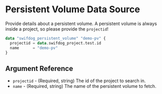 # Persistent Volume Data Source

Provide details about a persistent volume. A persistent volume is always inside a project, so please provide the
`projectid`!

```terraform
data "swifdog_persistent_volume" "demo-pv" {
  projectid = data.swifdog_project.test.id
  name      = "demo-pv"
}
```

## Argument Reference

- `projectid` - (Required, string) The id of the project to search in.
- `name` - (Required, string) The name of the persistent volume to fetch.
